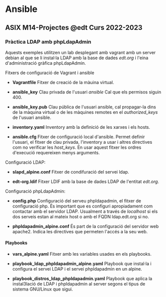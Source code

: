 # Ansible
## ASIX M14-Projectes @edt Curs 2022-2023


### Pràctica LDAP amb phpLdapAdmin

Aquests exemples utilitzen un lab desplegant amb vagrant amb un server debian al que se li
instal·la LDAP amb la base de dades *edt.org* i l'eina d'administració gràfica phpLdapAdmin.


Fitxers de configuració de Vagrant i ansible

 * **Vagrantfile** Fitxer de creació de la màuina virtual.

 * **ansible_key** Clau privada de l'usuari *ansible* Cal que els permisos siguin 400.

 * **ansible_key.pub** Clau pública de l'usuari ansible, cal propagar-la dins de la màquina
   virtual o de les màquines remotes en el *authorized_keys* de l'usuari ansible.

 * **inventory.yaml** Inventory amb la definició de les xarxes i els hosts.

 * **ansible.cfg** Fitxer de configuració local d'ansible. Permet definir l'usuari, el fitxer
   de clau privada, l'inventory a usar i altres directives com no verificar les *host_keys*. En
   usar aquest fitxer les ordres d'execució requereixen menys arguments.


Configuració LDAP:

 * **slapd_alpine.conf** Fitxer de condifuració del servei ldap.

 * **edt-org.ldif** Fitxer LDIF amb la base de dades LDAP de l'entitat *edt.org*.


Configuració phpLdapAdmin:

 * **config.php** Configuració del serveu phpldapadmin, el fitxer de configuració php.
   És important que es configuri apropiadament com contactar amb el servidor LDAP. 
   Usualment a través de *localhost* si els dos serveis estan al mateix host o amb el
   FQDN ldap.edt.org si no.

 * **phpldapadmin_alpine.conf** És part de la configuració del servidor web apache2. Indica les 
   directives que permeten l'accés a la seu web.


#### Playbooks

 * **vars_alpine.yaml** Fitxer amb les variables usades en els playbooks.

 * **playbook_ldap_phpldapadmin_alpine.yaml** Playbook que instal·la i configura el servei LDAP 
   i el servei phpldapadmin en un alpine.

 * **playbook_distros_ldap_phpldapadmin.yaml** Playbook que aplica la instal3lació de LDAP
   i phpldapadmin al server segons el tipus de sistema GNU/Linux que sigui.


